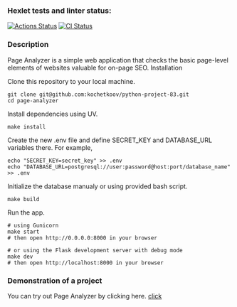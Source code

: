 ### Hexlet tests and linter status:
[![Actions Status](https://github.com/kochetkoov/python-project-83/actions/workflows/hexlet-check.yml/badge.svg)](https://github.com/kochetkoov/python-project-83/actions)
[![CI Status](https://github.com/kochetkoov/python-project-83/actions/workflows/ci.yml/badge.svg)](https://github.com/kochetkoov/python-project-83/actions)

### Description

Page Analyzer is a simple web application that checks the basic page-level elements of websites valuable for on-page SEO.
Installation

Clone this repository to your local machine.
```
git clone git@github.com:kochetkoov/python-project-83.git
cd page-analyzer
```

Install dependencies using UV.
```
make install
```

Create the new .env file and define SECRET_KEY and DATABASE_URL variables there. For example,
```
echo "SECRET_KEY=secret_key" >> .env
echo "DATABASE_URL=postgresql://user:password@host:port/database_name" >> .env
```
Initialize the database manualy or using provided bash script.
```
make build
```
Run the app.
```
# using Gunicorn
make start
# then open http://0.0.0.0:8000 in your browser

# or using the Flask development server with debug mode
make dev
# then open http://localhost:8000 in your browser
```

### Demonstration of a project
You can try out Page Analyzer by clicking here. [click](https://python-project-83-b0x2.onrender.com/)